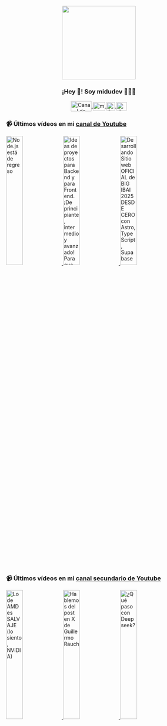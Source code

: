 <p align="center" width="300">
   <img align="center" width="200" src="https://user-images.githubusercontent.com/1561955/106762302-fda9de00-6635-11eb-99be-3ef744e60c0e.png" />
   <h3 align="center">¡Hey 👋! Soy midudev 👨🏻‍💻</h3>
</p>

<p align="center">
   <a href="https://twitch.tv/midudev" target="blank">
    <img align="center" src="https://upload.wikimedia.org/wikipedia/commons/c/ce/Twitch_logo_2019.svg" alt="Canal de Twitch de midudev" height="28px" width="56px" />
  </a>
  <span style="width: 8px;"> </span>
   <a href="https://youtube.com/midudev" target="blank">
    <img align="center" src="https://upload.wikimedia.org/wikipedia/commons/0/09/YouTube_full-color_icon_%282017%29.svg" alt="midudev" height="23px" width="33px" />
  </a>
  <span style="width: 8px;"> </span>
  <a href="https://instagram.com/midu.dev" target="blank">
    <img align="center" src="https://upload.wikimedia.org/wikipedia/commons/e/e7/Instagram_logo_2016.svg" alt="Canal de Instagram de midu.dev" height="23px" width="23px" />
  </a>
  <span style="width: 8px;"> </span>
  <a href="https://twitter.com/midudev" target="blank">
    <img align="center" src="https://upload.wikimedia.org/wikipedia/commons/thumb/6/6f/Logo_of_Twitter.svg/2491px-Logo_of_Twitter.svg.png" alt="Canal de Twitter de midudev" height="23px" width="28px" />
  </a>
</p>

### 📹 Últimos vídeos en mi [canal de Youtube](https://youtube.com/midudev?sub_confirmation=1)

<a href='https://youtu.be/XpZ_VpYjkfE' target='_blank'>
  <img width='30%' src='https://img.youtube.com/vi/XpZ_VpYjkfE/mqdefault.jpg' alt='Node.js está de regreso' />
</a>
<a href='https://youtu.be/W_sjQ-xXYJM' target='_blank'>
  <img width='30%' src='https://img.youtube.com/vi/W_sjQ-xXYJM/mqdefault.jpg' alt='Ideas de proyectos para Backend y para Frontend. ¡De principiante, intermedio y avanzado!  Para que' />
</a>
<a href='https://youtu.be/GGuvEH16rXU' target='_blank'>
  <img width='30%' src='https://img.youtube.com/vi/GGuvEH16rXU/mqdefault.jpg' alt='Desarrollando Sitio web OFICIAL de BIG IBAI 2025 DESDE CERO con Astro, TypeScript, Supabase' />
</a>

### 📹 Últimos vídeos en mi [canal secundario de Youtube](https://youtube.com/midulive?sub_confirmation=1)

<a href='https://youtu.be/HnRIFacGgds' target='_blank'>
  <img width='30%' src='https://img.youtube.com/vi/HnRIFacGgds/mqdefault.jpg' alt='Lo de AMD es SALVAJE (lo siento, NVIDIA)' />
</a>
<a href='https://youtu.be/ZtXan4esGtc' target='_blank'>
  <img width='30%' src='https://img.youtube.com/vi/ZtXan4esGtc/mqdefault.jpg' alt='Hablemos del post en X de Guillermo Rauch' />
</a>
<a href='https://youtu.be/3WOmfQi_kj8' target='_blank'>
  <img width='30%' src='https://img.youtube.com/vi/3WOmfQi_kj8/mqdefault.jpg' alt='¿Qué paso con Deepseek?' />
</a>